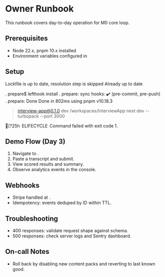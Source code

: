 # Owner Runbook

This runbook covers day-to-day operation for M0 core loop.

## Prerequisites
- Node 22.x, pnpm 10.x installed
- Environment variables configured in 

## Setup
Lockfile is up to date, resolution step is skipped
Already up to date

. prepare$ lefthook install
. prepare: sync hooks: ✔️ (pre-commit, pre-push)
. prepare: Done
Done in 802ms using pnpm v10.18.3

> interview-app@0.1.0 dev /workspaces/InterviewApp
> next dev --turbopack --port 3000

[?25h
 ELIFECYCLE  Command failed with exit code 1.

## Demo Flow (Day 3)
1. Navigate to .
2. Paste a transcript and submit.
3. View scored results and summary.
4. Observe analytics events in the console.

## Webhooks
- Stripe  handled at .
- Idempotency: events deduped by ID within TTL.

## Troubleshooting
- 400 responses: validate request shape against schema.
- 500 responses: check server logs and Sentry dashboard.

## On-call Notes
- Roll back by disabling new content packs and reverting to last known good.
